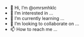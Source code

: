 - 👋 Hi, I’m @omrsmhklc
- 👀 I’m interested in ...
- 🌱 I’m currently learning ...
- 💞️ I’m looking to collaborate on ...
- 📫 How to reach me ...

<!---
omrsmhklc/omrsmhklc is a ✨ special ✨ repository because its `README.md` (this file) appears on your GitHub profile.
You can click the Preview link to take a look at your changes.
--->
